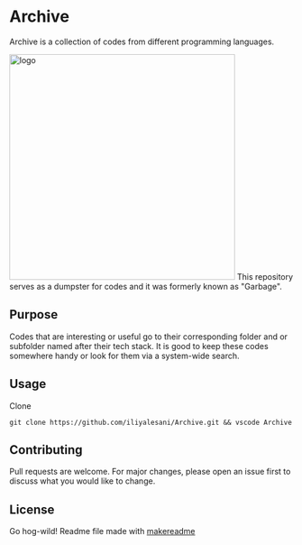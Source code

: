# Archive
Archive is a collection of codes from different programming languages.

<img src="https://raw.githubusercontent.com/iliyalesani/Archive/master/archivelogo.png" width="400" alt="logo">
This repository serves as a dumpster for codes and it was formerly known as "Garbage". 

## Purpose
Codes that are interesting or useful go to their corresponding folder and or subfolder named after their tech stack. It is good to keep these codes somewhere handy or look for them via a system-wide search.

## Usage
Clone
```git
git clone https://github.com/iliyalesani/Archive.git && vscode Archive
```

## Contributing
Pull requests are welcome. For major changes, please open an issue first to discuss what you would like to change.


## License
Go hog-wild! Readme file made with [makereadme](https://www.makeareadme.com/)
